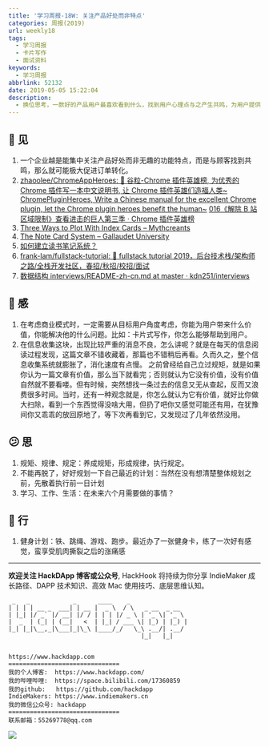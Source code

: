 ```yaml
---
title: '学习周报-18W: 关注产品好处而非特点'
categories: 周报(2019)
url: weekly18
tags:
  - 学习周报
  - 卡片写作
  - 面试资料
keywords:
  - 学习周报
abbrlink: 52132
date: 2019-05-05 15:22:04
description:
  - 换位思考，一款好的产品用户最喜欢看到什么，找到用户心理点与之产生共鸣，为用户提供他所需要的价值。
---
```


## 👀️ 见

1. 一个企业越是能集中关注产品好处而非无趣的功能特点，而是与顾客找到共鸣，那么就可能极大促进订单转化。
2. [zhaoolee/ChromeAppHeroes: 🌈 谷粒-Chrome 插件英雄榜, 为优秀的 Chrome 插件写一本中文说明书, 让 Chrome 插件英雄们造福人类~ ChromePluginHeroes, Write a Chinese manual for the excellent Chrome plugin, let the Chrome plugin heroes benefit the human~](https://github.com/zhaoolee/ChromeAppHeroes)
   [016《解除 B 站区域限制》查看进击的巨人第三季 · Chrome 插件英雄榜](https://zhaoolee.gitbooks.io/chrome/content/016300a-jie-chu-b-zhan-qu-yu-xian-zhi-300b-cha-kan-jin-ji-de-ju-ren-di-san-ji.html)
3. [Three Ways to Plot With Index Cards – Mythcreants](https://mythcreants.com/blog/three-excuses-to-use-office-supplies/)
4. [The Note Card System – Gallaudet University](https://www.gallaudet.edu/tutorial-and-instructional-programs/english-center/the-process-and-type-of-writing/pre-writing-writing-and-revising/the-note-card-system)
5. [如何建立读书笔记系统？](https://mp.weixin.qq.com/s?__biz=MjM5MTQwNDc0MA==&mid=207303185&idx=1&sn=36aca2fdcd6668c8f23f8da1795ae555&scene=0#wechat_redirect)
6. [frank-lam/fullstack-tutorial: 🚀 fullstack tutorial 2019，后台技术栈/架构师之路/全栈开发社区，春招/秋招/校招/面试](https://github.com/frank-lam/fullstack-tutorial)
7. [数据结构 interviews/README-zh-cn.md at master · kdn251/interviews](https://github.com/kdn251/interviews/blob/master/README-zh-cn.md#%E5%9C%A8%E7%BA%BF%E7%BB%83%E4%B9%A0)

## 🌱 感

1. 在考虑商业模式时，一定需要从目标用户角度考虑，你能为用户带来什么价值，你能解决他的什么问题。比如：卡片式写作，你怎么能够帮助到用户。
2. 在信息收集这块，出现比较严重的消息不良，怎么讲呢？就是在每天的信息阅读过程发现，这篇文章不错收藏着，那篇也不错稍后再看。久而久之，整个信息收集系统就膨胀了，消化速度有点慢。
   之前曾经给自己立过规矩，就是如果你认为一篇文章有价值，那么当下就看完；否则就认为它没有价值，没有价值自然就不要看喽。但有时候，突然想找一条过去的信息又无从查起，反而又浪费很多时间。当时，还有一种观念就是，你怎么就认为它有价值，就好比你做大扫除，看到一个东西觉得没啥大用，但扔了吧你又感觉可能还有用，在犹豫间你又乖乖的放回原地了，等下次再看到它，又发现过了几年依然没用。

## 😕️ 思

1. 规矩、规律、规定：养成规矩，形成规律，执行规定。
2. 不能再脱了，好好规划一下自己最近的计划：当然在没有想清楚整体规划之前，先散着执行前一日计划
3. 学习、工作、生活：在未来六个月需要做的事情？

## 👟 行

1. 健身计划：铁、跳绳、游戏、跑步。最近办了一张健身卡，练了一次好有感觉，蛮享受肌肉撕裂之后的涨痛感

---

**欢迎关注 HackDApp 博客或公众号**, HackHook 将持续为你分享 IndieMaker 成长路径、DAPP 技术知识、高效 Mac 使用技巧、底层思维认知。

```
 _   _            _      ____    _
| | | | __ _  ___| | __ |  _ \  / \   _ __  _ __
| |_| |/ _` |/ __| |/ / | | | |/ _ \ | '_ \| '_ \
|  _  | (_| | (__|   <  | |_| / ___ \| |_) | |_) |
|_| |_|\__,_|\___|_|\_\ |____/_/   \_\ .__/| .__/
                                     |_|   |_|


https://www.hackdapp.com
===============================
我的个人博客:  https://www.hackdapp.com/
我的哔哩哔哩:  https://space.bilibili.com/17360859
我的github:   https://github.com/hackdapp
IndieMakers: https://www.indiemakers.cn
我的微信公众号: hackdapp
===============================
联系邮箱：55269778@qq.com
```

![](http://cdn.hackdapp.com/2019-04-03-mysign.jpg)
